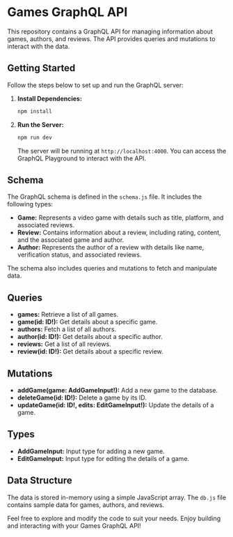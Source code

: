 # Games GraphQL API

This repository contains a GraphQL API for managing information about games, authors, and reviews. The API provides queries and mutations to interact with the data.

## Getting Started

Follow the steps below to set up and run the GraphQL server:

1. **Install Dependencies:**

   ```bash
   npm install
   ```

2. **Run the Server:**

   ```bash
   npm run dev
   ```

   The server will be running at `http://localhost:4000`. You can access the GraphQL Playground to interact with the API.

## Schema

The GraphQL schema is defined in the `schema.js` file. It includes the following types:

- **Game:** Represents a video game with details such as title, platform, and associated reviews.
- **Review:** Contains information about a review, including rating, content, and the associated game and author.
- **Author:** Represents the author of a review with details like name, verification status, and associated reviews.

The schema also includes queries and mutations to fetch and manipulate data.

## Queries

- **games:** Retrieve a list of all games.
- **game(id: ID!):** Get details about a specific game.
- **authors:** Fetch a list of all authors.
- **author(id: ID!):** Get details about a specific author.
- **reviews:** Get a list of all reviews.
- **review(id: ID!):** Get details about a specific review.

## Mutations

- **addGame(game: AddGameInput!):** Add a new game to the database.
- **deleteGame(id: ID!):** Delete a game by its ID.
- **updateGame(id: ID!, edits: EditGameInput!):** Update the details of a game.

## Types

- **AddGameInput:** Input type for adding a new game.
- **EditGameInput:** Input type for editing the details of a game.

## Data Structure

The data is stored in-memory using a simple JavaScript array. The `db.js` file contains sample data for games, authors, and reviews.

Feel free to explore and modify the code to suit your needs. Enjoy building and interacting with your Games GraphQL API!
